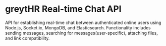 # greytHR Real-time Chat API
API for establishing real-time chat between authenticated online users using Node.js, Socket.io, MongoDB, and Elasticsearch. Functionality includes sending messages, searching for messages(user-specific), attaching files, and link compatibility.
